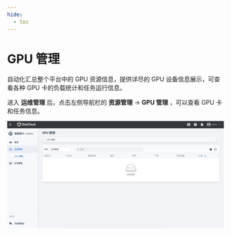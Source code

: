 ```yaml
---
hide:
  - toc
---
```


# GPU 管理

自动化汇总整个平台中的 GPU 资源信息，提供详尽的 GPU 设备信息展示，可查看各种 GPU 卡的负载统计和任务运行信息。

进入 **运维管理** 后，点击左侧导航栏的 **资源管理** -> **GPU 管理** ，可以查看 GPU 卡和任务信息。

![GPU 管理](../images/resource.png)
